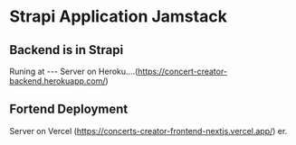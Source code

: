 # Strapi Application Jamstack

## Backend is in Strapi

Runing at ---
Server on Heroku....(https://concert-creator-backend.herokuapp.com/)

## Fortend Deployment

Server on Vercel (https://concerts-creator-frontend-nextjs.vercel.app/) er.
